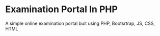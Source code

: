 # Examination Portal In PHP
 A simple online examination portal buit using PHP, Bootsrtrap, JS, CSS, HTML
